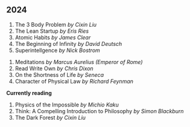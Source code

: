 

## 2024


1. The 3 Body Problem *by Cixin Liu*
1. The Lean Startup *by Eris Ries*
1. Atomic Habits *by James Clear*
1. The Beginning of Infinity *by David Deutsch*
1. Superintellgence *by Nick Bostrom*  
<!-- 1. <span class="fade-text-light">The First Three Minutes *by Steven Weinberg*</span> -->
1. Meditations *by Marcus Aurelius (Emperor of Rome)*  
1. Read Write Own *by Chris Dixon*
1. On the Shortness of Life *by Seneca*
1. Character of Physical Law *by Richard Feynman*

**Currently reading**
1. <span class="fade-text-light">Physics of the Impossible *by Michio Kaku*</span>
1. <span class="fade-text-light">Think: A Compelling Introduction to Philosophy *by Simon Blackburn*</span>
1. <span class="fade-text-light">The Dark Forest *by Cixin Liu*</span>